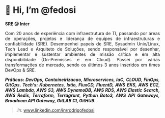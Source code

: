 # 👋 Hi, I’m @fedosi 

**SRE @ Inter**

<p style="text-align: justify;"> Com 20 anos de experiência com infraestrutura de TI, passando por áreas de operações, projetos e liderança de equipes de infraestruturas e confiabilidade (SRE). Desempenhei papeis de SRE, Sysadmin Unix/Linux, Tech Lead e Arquiteto de Soluções, sendo responsável por desenhar, implementar e sustentar ambientes de missão crítica e em alta disponibilidade (On-Premisses e em Cloud). Passei por várias transformações de mercado, sendo os últimos 3 anos inseridos em times DevOps & SRE.</p>

***<p style="text-align: justify;"> Práticas: DevOps, Containeirizacao, Microservices, IaC, CLOUD, FinOps, GitOps. Tech's: Kubernetes, Istio, FluxCD, FluentD, AWS EKS, AWS EC2, AWS Lambda, AWS S3, AWS DynamoDB, AWS RDS, AWS Elastic Search, AWS Redis, Terraform, Terragrunt, Python Boto3, AWS API Gateways, Broadcom API Gateway, GitLAB CI, GitHUB.</p>***

> *In:* www.linkedin.com/in/rodrigofedosi
